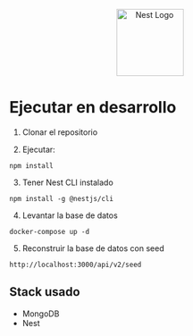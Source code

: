 <p align="center">
  <a href="http://nestjs.com/" target="blank"><img src="https://nestjs.com/img/logo-small.svg" width="120" alt="Nest Logo" /></a>
</p>

# Ejecutar en desarrollo

1. Clonar el repositorio

2. Ejecutar:
```
npm install
```

3. Tener Nest CLI instalado
```
npm install -g @nestjs/cli
```

4. Levantar la base de datos
```
docker-compose up -d
```

5. Reconstruir la base de datos con seed
```
http://localhost:3000/api/v2/seed
```

## Stack usado

* MongoDB
* Nest